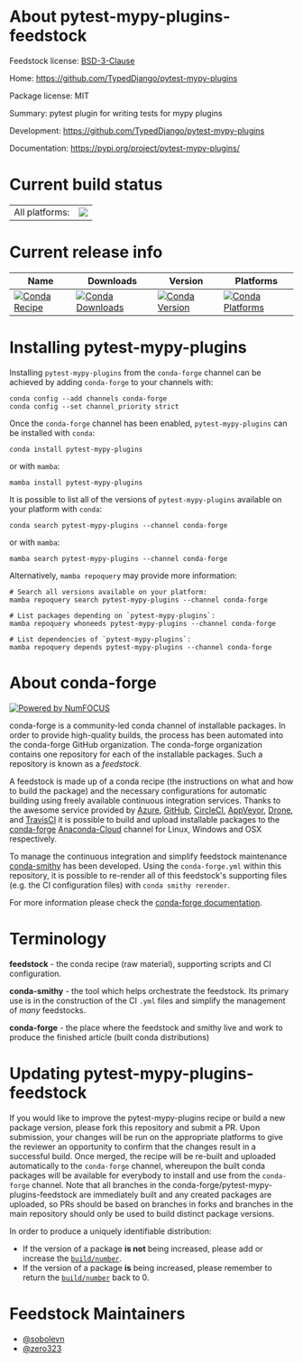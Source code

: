 About pytest-mypy-plugins-feedstock
===================================

Feedstock license: [BSD-3-Clause](https://github.com/conda-forge/pytest-mypy-plugins-feedstock/blob/main/LICENSE.txt)

Home: https://github.com/TypedDjango/pytest-mypy-plugins

Package license: MIT

Summary: pytest plugin for writing tests for mypy plugins

Development: https://github.com/TypedDjango/pytest-mypy-plugins

Documentation: https://pypi.org/project/pytest-mypy-plugins/

Current build status
====================


<table><tr><td>All platforms:</td>
    <td>
      <a href="https://dev.azure.com/conda-forge/feedstock-builds/_build/latest?definitionId=14168&branchName=main">
        <img src="https://dev.azure.com/conda-forge/feedstock-builds/_apis/build/status/pytest-mypy-plugins-feedstock?branchName=main">
      </a>
    </td>
  </tr>
</table>

Current release info
====================

| Name | Downloads | Version | Platforms |
| --- | --- | --- | --- |
| [![Conda Recipe](https://img.shields.io/badge/recipe-pytest--mypy--plugins-green.svg)](https://anaconda.org/conda-forge/pytest-mypy-plugins) | [![Conda Downloads](https://img.shields.io/conda/dn/conda-forge/pytest-mypy-plugins.svg)](https://anaconda.org/conda-forge/pytest-mypy-plugins) | [![Conda Version](https://img.shields.io/conda/vn/conda-forge/pytest-mypy-plugins.svg)](https://anaconda.org/conda-forge/pytest-mypy-plugins) | [![Conda Platforms](https://img.shields.io/conda/pn/conda-forge/pytest-mypy-plugins.svg)](https://anaconda.org/conda-forge/pytest-mypy-plugins) |

Installing pytest-mypy-plugins
==============================

Installing `pytest-mypy-plugins` from the `conda-forge` channel can be achieved by adding `conda-forge` to your channels with:

```
conda config --add channels conda-forge
conda config --set channel_priority strict
```

Once the `conda-forge` channel has been enabled, `pytest-mypy-plugins` can be installed with `conda`:

```
conda install pytest-mypy-plugins
```

or with `mamba`:

```
mamba install pytest-mypy-plugins
```

It is possible to list all of the versions of `pytest-mypy-plugins` available on your platform with `conda`:

```
conda search pytest-mypy-plugins --channel conda-forge
```

or with `mamba`:

```
mamba search pytest-mypy-plugins --channel conda-forge
```

Alternatively, `mamba repoquery` may provide more information:

```
# Search all versions available on your platform:
mamba repoquery search pytest-mypy-plugins --channel conda-forge

# List packages depending on `pytest-mypy-plugins`:
mamba repoquery whoneeds pytest-mypy-plugins --channel conda-forge

# List dependencies of `pytest-mypy-plugins`:
mamba repoquery depends pytest-mypy-plugins --channel conda-forge
```


About conda-forge
=================

[![Powered by
NumFOCUS](https://img.shields.io/badge/powered%20by-NumFOCUS-orange.svg?style=flat&colorA=E1523D&colorB=007D8A)](https://numfocus.org)

conda-forge is a community-led conda channel of installable packages.
In order to provide high-quality builds, the process has been automated into the
conda-forge GitHub organization. The conda-forge organization contains one repository
for each of the installable packages. Such a repository is known as a *feedstock*.

A feedstock is made up of a conda recipe (the instructions on what and how to build
the package) and the necessary configurations for automatic building using freely
available continuous integration services. Thanks to the awesome service provided by
[Azure](https://azure.microsoft.com/en-us/services/devops/), [GitHub](https://github.com/),
[CircleCI](https://circleci.com/), [AppVeyor](https://www.appveyor.com/),
[Drone](https://cloud.drone.io/welcome), and [TravisCI](https://travis-ci.com/)
it is possible to build and upload installable packages to the
[conda-forge](https://anaconda.org/conda-forge) [Anaconda-Cloud](https://anaconda.org/)
channel for Linux, Windows and OSX respectively.

To manage the continuous integration and simplify feedstock maintenance
[conda-smithy](https://github.com/conda-forge/conda-smithy) has been developed.
Using the ``conda-forge.yml`` within this repository, it is possible to re-render all of
this feedstock's supporting files (e.g. the CI configuration files) with ``conda smithy rerender``.

For more information please check the [conda-forge documentation](https://conda-forge.org/docs/).

Terminology
===========

**feedstock** - the conda recipe (raw material), supporting scripts and CI configuration.

**conda-smithy** - the tool which helps orchestrate the feedstock.
                   Its primary use is in the construction of the CI ``.yml`` files
                   and simplify the management of *many* feedstocks.

**conda-forge** - the place where the feedstock and smithy live and work to
                  produce the finished article (built conda distributions)


Updating pytest-mypy-plugins-feedstock
======================================

If you would like to improve the pytest-mypy-plugins recipe or build a new
package version, please fork this repository and submit a PR. Upon submission,
your changes will be run on the appropriate platforms to give the reviewer an
opportunity to confirm that the changes result in a successful build. Once
merged, the recipe will be re-built and uploaded automatically to the
`conda-forge` channel, whereupon the built conda packages will be available for
everybody to install and use from the `conda-forge` channel.
Note that all branches in the conda-forge/pytest-mypy-plugins-feedstock are
immediately built and any created packages are uploaded, so PRs should be based
on branches in forks and branches in the main repository should only be used to
build distinct package versions.

In order to produce a uniquely identifiable distribution:
 * If the version of a package **is not** being increased, please add or increase
   the [``build/number``](https://docs.conda.io/projects/conda-build/en/latest/resources/define-metadata.html#build-number-and-string).
 * If the version of a package **is** being increased, please remember to return
   the [``build/number``](https://docs.conda.io/projects/conda-build/en/latest/resources/define-metadata.html#build-number-and-string)
   back to 0.

Feedstock Maintainers
=====================

* [@sobolevn](https://github.com/sobolevn/)
* [@zero323](https://github.com/zero323/)

